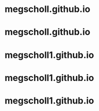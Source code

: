 # megscholl.github.io
# megscholl.github.io
# megscholl1.github.io
# megscholl1.github.io
# megscholl1.github.io
